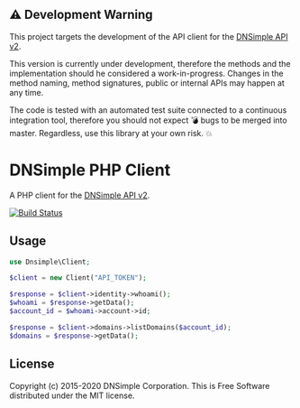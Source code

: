 ## :warning: Development Warning

This project targets the development of the API client for the [DNSimple API v2](https://developer.dnsimple.com/v2/).

This version is currently under development, therefore the methods and the implementation should he considered a work-in-progress. Changes in the method naming, method signatures, public or internal APIs may happen at any time.

The code is tested with an automated test suite connected to a continuous integration tool, therefore you should not expect :bomb: bugs to be merged into master. Regardless, use this library at your own risk. :boom:


# DNSimple PHP Client

A PHP client for the [DNSimple API v2](https://developer.dnsimple.com/v2/).

[![Build Status](https://travis-ci.org/dnsimple/dnsimple-php.svg)](https://travis-ci.org/dnsimple/dnsimple-php)


## Usage

```php
use Dnsimple\Client;

$client = new Client("API_TOKEN");

$response = $client->identity->whoami();
$whoami = $response->getData();
$account_id = $whoami->account->id;

$response = $client->domains->listDomains($account_id);
$domains = $response->getData();
```


## License

Copyright (c) 2015-2020 DNSimple Corporation. This is Free Software distributed under the MIT license.

